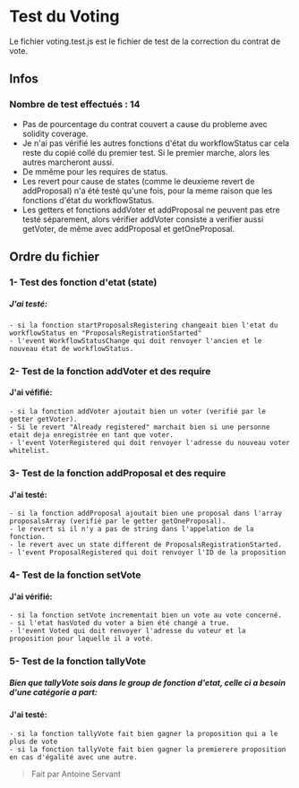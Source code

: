 # Test du Voting
Le fichier voting.test.js est le fichier de test de la correction du contrat de vote.

## Infos

### Nombre de test effectués : 14


- Pas de pourcentage du contrat couvert a cause du probleme avec solidity coverage.
- Je n'ai pas vérifié les autres fonctions d'état du workflowStatus car cela reste du copié collé du premier test. Si le premier marche, alors les autres marcheront aussi.
- De mmême pour les requires de status.
- Les revert pour cause de states (comme le deuxieme revert de addProposal) n'a été testé qu'une fois, pour la meme raison que les fonctions d'état du workflowStatus.
- Les getters et fonctions addVoter et addProposal ne peuvent pas etre testé séparement, alors vérifier addVoter consiste a verifier aussi getVoter, de même avec addProposal et getOneProposal.

## Ordre du fichier

### 1- Test des fonction d'etat (state)

  ##### J'ai testé:
  
    - si la fonction startProposalsRegistering changeait bien l'etat du workflowStatus en "ProposalsRegistrationStarted"
    - l'event WorkflowStatusChange qui doit renvoyer l'ancien et le nouveau état de workflowStatus.


### 2- Test de la fonction addVoter et des require
  #### J'ai véfifié:
  
    - si la fonction addVoter ajoutait bien un voter (verifié par le getter getVoter).
    - Si le revert "Already registered" marchait bien si une personne etait deja enregistrée en tant que voter.
    - l'event VoterRegistered qui doit renvoyer l'adresse du nouveau voter whitelist.
    

### 3- Test de la fonction addProposal et des require
  #### J'ai testé:
  
    - si la fonction addProposal ajoutait bien une proposal dans l'array proposalsArray (verifié par le getter getOneProposal).
    - le revert si il n'y a pas de string dans l'appelation de la fonction.
    - le revert avec un state different de ProposalsRegistrationStarted.
    - l'event ProposalRegistered qui doit renvoyer l'ID de la proposition
    
    
### 4- Test de la fonction setVote
  #### J'ai vérifié:
  
    - si la fonction setVote incrementait bien un vote au vote concerné.
    - si l'etat hasVoted du voter a bien été changé a true.
    - l'event Voted qui doit renvoyer l'adresse du voteur et la proposition pour laquelle il a voté.
 
 
### 5- Test de la fonction tallyVote
  ##### Bien que tallyVote sois dans le group de fonction d'etat, celle ci a besoin d'une catégorie a part:
  #### J'ai testé:
  
    - si la fonction tallyVote fait bien gagner la proposition qui a le plus de vote
    - si la fonction tallyVote fait bien gagner la premierere proposition en cas d'égalité avec une autre.
    


> Fait par Antoine Servant
